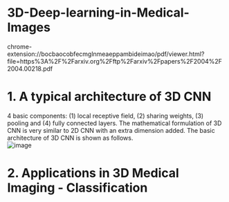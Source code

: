 # 3D-Deep-learning-in-Medical-Images

chrome-extension://bocbaocobfecmglnmeaeppambideimao/pdf/viewer.html?file=https%3A%2F%2Farxiv.org%2Fftp%2Farxiv%2Fpapers%2F2004%2F2004.00218.pdf

# 1. A typical architecture of 3D CNN
4 basic components: (1) local receptive field, (2) sharing weights, (3) pooling and (4) fully connected layers.  The mathematical formulation of 3D CNN is very similar to 2D CNN with an extra dimension  added.  The  basic  architecture  of  3D  CNN  is  shown as follows.  
![image](https://user-images.githubusercontent.com/11970308/125701127-660aaada-49c3-4344-afc3-9ef5ad2e2999.png)

# 2. Applications in 3D Medical Imaging - Classification
